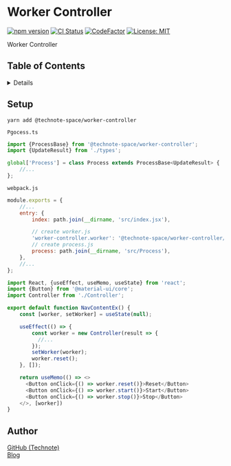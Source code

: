 # Worker Controller

[![npm version](https://badge.fury.io/js/%40technote-space%2Fworker-controller.svg)](https://badge.fury.io/js/%40technote-space%2Fworker-controller)
[![CI Status](https://github.com/technote-space/worker-controller/workflows/CI/badge.svg)](https://github.com/technote-space/worker-controller/actions)
[![CodeFactor](https://www.codefactor.io/repository/github/technote-space/worker-controller/badge)](https://www.codefactor.io/repository/github/technote-space/worker-controller)
[![License: MIT](https://img.shields.io/badge/License-MIT-blue.svg)](https://github.com/technote-space/worker-controller/blob/master/LICENSE)

Worker Controller

## Table of Contents

<!-- START doctoc generated TOC please keep comment here to allow auto update -->
<!-- DON'T EDIT THIS SECTION, INSTEAD RE-RUN doctoc TO UPDATE -->
<details>
<summary>Details</summary>

- [Setup](#setup)
- [Author](#author)

</details>
<!-- END doctoc generated TOC please keep comment here to allow auto update -->

## Setup
```shell script
yarn add @technote-space/worker-controller
```

`Pgocess.ts`
```typescript
import {ProcessBase} from '@technote-space/worker-controller';
import {UpdateResult} from './types';

global['Process'] = class Process extends ProcessBase<UpdateResult> {
    //...
};
```

`webpack.js`
```js
module.exports = {
    //...
    entry: {
        index: path.join(__dirname, 'src/index.jsx'),

        // create worker.js
        'worker-controller.worker': '@technote-space/worker-controller/dist/Worker/worker-controller.worker',
        // create process.js
        process: path.join(__dirname, 'src/Process'),
    },
    //...
};
```

```typescript jsx
import React, {useEffect, useMemo, useState} from 'react';
import {Button} from '@material-ui/core';
import Controller from './Controller';

export default function NavContentEx() {
    const [worker, setWorker] = useState(null);

    useEffect(() => {
        const worker = new Controller(result => {
          //...
        });
        setWorker(worker);
        worker.reset();
    }, []);

    return useMemo(() => <>
      <Button onClick={() => worker.reset()}>Reset</Button>
      <Button onClick={() => worker.start()}>Start</Button>
      <Button onClick={() => worker.stop()}>Stop</Button>
    </>, [worker])
}
```

## Author
[GitHub (Technote)](https://github.com/technote-space)  
[Blog](https://technote.space)
